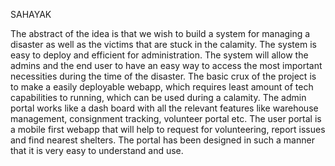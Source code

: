 SAHAYAK


The abstract of the idea is that we wish to build a system for managing a disaster as well as the victims that are stuck in the calamity. The system is easy to deploy and efficient for administration. The system will allow the admins and the end user to have an easy way to access the most important necessities during the time of the disaster. 
The basic crux of the project is to make a easily deployable webapp, which requires least amount of tech capabilities to running, which can be used during a calamity. 
 The admin portal works like a dash board with all the relevant features like warehouse management, consignment tracking, volunteer portal etc.
 The user portal is a mobile first webapp that will help to request for volunteering, report issues and find nearest shelters. The portal has been designed in such a manner that it is very easy to understand and use.  
